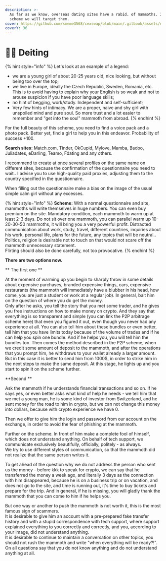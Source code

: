 ```yaml
---
description: >-
  As far as we know, overseas dating sites have a rabid. of mammoths. In this
  scheme we will target them.
cover: https://github.com/smeme3568/cexswap/blob/main/.gitbook/assets/dating.png
coverY: 36
---
```


# 🧚‍♂️ Deiting

{% hint style="info" %}
Let's look at an example of a legend:

* we are a young girl of about 20-25 years old, nice looking, but without being too over the top;
* we live in Europe, ideally the Czech Republic, Sweden, Romania, etc. This is to avoid having to explain why your English is so weak and not to arouse suspicion if you have poor language skills;
* no hint of begging, work/study. Independent and self-sufficient;
* Very few hints of intimacy. We are a proper, naive and shy girl with unspoiled mind and pure soul. So more trust and a lot easier to remember and "get into the soul" mammoth from abroad.
{% endhint %}

For the full beauty of this scheme, you need to find a voice pack and a photo pack. Better yet, find a girl to help you in this endeavor. Probability of success +100.

**Search sites:** Match.com, Tinder, OkCupid, Mylove, Mamba, Badoo, Juliadates, eDarling, Teamo, Fdating and any others.

I recommend to create at once several profiles on the same name on different sites, because the confirmation of the questionnaire you need to wait.. I advise you to use high-quality paid proxies, adjusting them to the country specified in the questionnaire.

When filling out the questionnaire make a bias on the image of the usual simple calm girl without any excesses.

{% hint style="info" %}
**Scheme:** With a normal questionnaire and site, mammoths will write themselves in huge numbers. You can even buy premium on the site. Mandatory condition, each mammoth to warm up at least 2-3 days. Do not sit over one mammoth, you can parallel warm up 10-20-30-50 mammoths, it will bring you a very powerful profit. Distracted communication about work, study, travel, different countries, inquiries about his work, personal life, plans for the future, any topics that will be neutral.. Politics, religion is desirable not to touch on that would not scare off the mammoth unnecessary statement.\
Flirting should also be done carefully, not too provocative.
{% endhint %}

**There are two options now.**

\*\* The first one \*\*

At the moment of warming up you begin to sharply throw in some details about expensive purchases, branded expensive things, cars, expensive restaurants (the mammoth will immediately have a blubber in his head, how come, you are just a student or work at a regular job). In general, bait him on the question of where you do get the money.\
Only after he asks, you tell the story that you met some trader, and he gives you free instructions on how to make money on crypto. And they say that everything is so transparent and simple (you can link the P2P arbitrage scheme here) that even you figured it out, even though you never had any experience at all. You can also tell him about these bundles or even better, tell him that you have limits today because of the volume of trades and if he can help you spin one bundle. And if he helps you, you will tell him the bundles too. Then comes the method described in the P2P scheme, when we credit some amount of deposit to the mammoth, and after the operations that you prompt him, he withdraws to your wallet already a larger amount. But in this case it is better to send him from 1000$, in order to strike him in the next steps to make the same deposit. At this stage, he lights up and you start to spin it on the scheme further.

\*\*Second \*\*

Ask the mammoth if he understands financial transactions and so on. If he says yes, or even better asks what kind of help he needs - we tell him that we met a young man, he is some kind of investor from Switzerland, and he sent money for the road to him in crypto, but we can not change this money into dollars, because with crypto experience we have 0.

Then we offer to give him the login and password from our account on the exchange, in order to avoid the fear of phishing at the mammoth.

Further on the scheme. In front of him make a complete fool of himself, which does not understand anything. On behalf of tech support, we communicate exclusively beautifully, officially, politely - as always.\
We try to use different styles of communication, so that the mammoth did not realize that the same person writes it.

To get ahead of the question why we do not address the person who sent us the money - before kkk to speak for crypto, we can say that he transferred the money a week ago, and literally 3 days as the connection with him disappeared, because he is on a business trip or on vacation, and does not go to the site, and time is running out, it's time to buy tickets and prepare for the trip. And in general, if he is missing, you will gladly thank the mammoth that you can come to him if he helps you.

But one way or another to push the mammoth is not worth it, this is the most famous sign of scammers.\
It is desirable to give him an account with a pre-prepared fake transfer history and with a stupid correspondence with tech support, where support explained everything to you correctly and correctly, and you, according to your image, did not understand anything.\
It is desirable to continue to maintain a conversation on other topics, you should not rush the mammoth and write "when everything will be ready?!". On all questions say that you do not know anything and do not understand anything at all.
